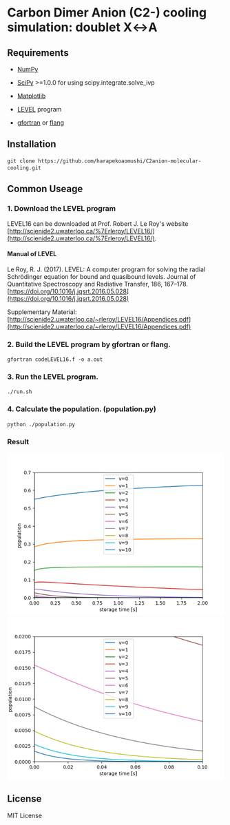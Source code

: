 # Carbon Dimer Anion (C2-) cooling simulation: doublet X↔A

## Requirements
* [NumPy](https://numpy.org/)
* [SciPy](https://www.scipy.org/) >=1.0.0 for using scipy.integrate.solve_ivp
* [Matplotlib](https://matplotlib.org/)

* [LEVEL](http://scienide2.uwaterloo.ca/%7Erleroy/LEVEL16/) program
* [gfortran](https://gcc.gnu.org/fortran/) or [flang](https://llvm.org/)

## Installation
```
git clone https://github.com/harapekoaomushi/C2anion-molecular-cooling.git
```

## Common Useage

### 1. Download the LEVEL program

LEVEL16 can be downloaded at Prof. Robert J. Le Roy's website [http://scienide2.uwaterloo.ca/%7Erleroy/LEVEL16/](http://scienide2.uwaterloo.ca/%7Erleroy/LEVEL16/).

#### Manual of LEVEL
Le Roy, R. J. (2017). LEVEL: A computer program for solving the radial Schrödinger equation for bound and quasibound levels. Journal of Quantitative Spectroscopy and Radiative Transfer, 186, 167–178. [https://doi.org/10.1016/j.jqsrt.2016.05.028](https://doi.org/10.1016/j.jqsrt.2016.05.028)

Supplementary Material: [http://scienide2.uwaterloo.ca/~rleroy/LEVEL16/Appendices.pdf](http://scienide2.uwaterloo.ca/~rleroy/LEVEL16/Appendices.pdf)


### 2. Build the LEVEL program by gfortran or flang.

```
gfortran codeLEVEL16.f -o a.out
```

### 3. Run the LEVEL program.

```
./run.sh
```


### 4. Calculate the population. (population.py)

```
python ./population.py
```

### Result
![Result1](./fig/output1.png)
![Result2](./fig/output2.png)

## License
MIT License

